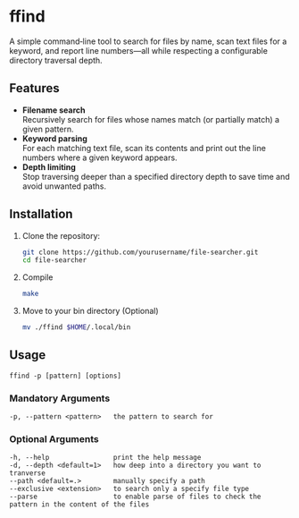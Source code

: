 # ffind

A simple command‑line tool to search for files by name, scan text files for a keyword, and report line numbers—all while respecting a configurable directory traversal depth.

## Features

- **Filename search**  
  Recursively search for files whose names match (or partially match) a given pattern.
- **Keyword parsing**  
  For each matching text file, scan its contents and print out the line numbers where a given keyword appears.
- **Depth limiting**  
  Stop traversing deeper than a specified directory depth to save time and avoid unwanted paths.

## Installation

1. Clone the repository:
   ```bash
   git clone https://github.com/yourusername/file-searcher.git
   cd file-searcher

2. Compile
    ```bash
    make

3. Move to your bin directory (Optional)
    ```bash
    mv ./ffind $HOME/.local/bin

## Usage

    ffind -p [pattern] [options]

### Mandatory Arguments  
    -p, --pattern <pattern>   the pattern to search for

### Optional Arguments
    -h, --help                print the help message
    -d, --depth <default=1>   how deep into a directory you want to tranverse
    --path <default=.>        manually specify a path
    --exclusive <extension>   to search only a specify file type
    --parse                   to enable parse of files to check the pattern in the content of the files


